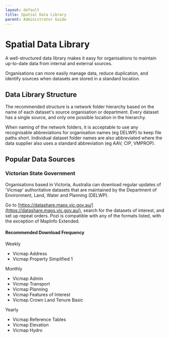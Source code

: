 ```yaml
---
layout: default
title: Spatial Data Library
parent: Administrator Guide
---
```


# Spatial Data Library

A well-structured data library makes it easy for organisations to maintain up-to-date data from internal and external sources.

Organisations can more easily manage data, reduce duplication, and identify sources when datasets are stored in a standard location.

## Data Library Structure

The recommended structure is a network folder hierarchy based on the name of each dataset's source organisation or department. Every dataset has a single source, and only one possible location in the hierarchy.

When naming of the network folders, it is acceptable to use any recognisable abbreviations for organisation names (eg DELWP) to keep file paths short. Individual dataset folder names are also abbreviated where the data supplier also uses a standard abbreviation (eg AAV, CIP, VMPROP).

## Popular Data Sources

### Victorian State Government

Organisations based in Victoria, Australia can download regular updates of 'Vicmap' authoritative datasets that are maintained by the Department of Environment, Land, Water and Planning (DELWP).

Go to [https://datashare.maps.vic.gov.au/](https://datashare.maps.vic.gov.au/), search for the datasets of interest, and set up repeat orders. Pozi is compatible with any of the formats listed, with the exception of MapInfo Extended.

#### Recommended Download Frequency

Weekly

- Vicmap Address
- Vicmap Property Simplified 1

Monthly

- Vicmap Admin
- Vicmap Transport
- Vicmap Planning
- Vicmap Features of Interest
- Vicmap Crown Land Tenure Basic

Yearly

- Vicmap Reference Tables
- Vicmap Elevation
- Vicmap Hydro
